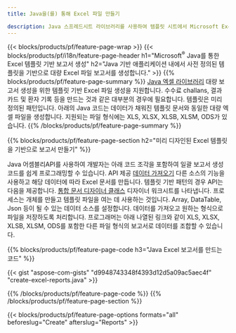 ```yaml
---
title: Java을(를) 통해 Excel 파일 만들기

description: Java 스프레드시트 라이브러리를 사용하여 템플릿 시트에서 Microsoft Excel 스프레드시트 생성
---
```

{{< blocks/products/pf/feature-page-wrap >}}
{{< blocks/products/pf/i18n/feature-page-header h1="Microsoft<sup>&reg;</sup> Java를 통한 Excel 템플릿 기반 보고서 생성" h2="Java 기반 애플리케이션 내에서 사전 정의된 템플릿을 기반으로 대량 Excel 파일 보고서를 생성합니다." >}}
{{% blocks/products/pf/feature-page-summary %}}
[Java 엑셀 라이브러리](/cells/java/) 대량 보고서 생성을 위한 템플릿 기반 Excel 파일 생성을 지원합니다. 수수료 challans, 결과 카드 및 환자 기록 등을 만드는 것과 같은 대부분의 경우에 필요합니다. 템플릿은 미리 정의된 패턴입니다. 아래의 Java 코드는 데이터가 채워진 템플릿 문서와 동일한 대량 엑셀 파일을 생성합니다. 지원되는 파일 형식에는 XLS, XLSX, XLSB, XLSM, ODS가 있습니다.
{{% /blocks/products/pf/feature-page-summary %}}

{{% blocks/products/pf/feature-page-section h2="미리 디자인된 Excel 템플릿을 기반으로 보고서 만들기" %}}

Java 어셈블리API를 사용하여 개발자는 아래 코드 조각을 포함하여 일괄 보고서 생성 코드를 쉽게 프로그래밍할 수 있습니다. API 제공 [데이터 가져오기](https://docs.aspose.com/cells/java/import-and-export-data/) 다른 소스의 기능을 사용하고 해당 데이터에 따라 Excel 문서를 만듭니다. 템플릿 기반 패턴의 경우 API는 다음을 제공합니다. [통합 문서 디자이너 클래스](https://reference.aspose.com/cells/java/com.aspose.cells/WorkbookDesigner) 디자이너 워크시트를 나타냅니다. 프로세스는 개체를 만들고 템플릿 파일을 여는 데 사용하는 것입니다. Array, DataTable, Json 등이 될 수 있는 데이터 소스를 설정합니다. 데이터를 가져오고 원하는 형식으로 파일을 저장하도록 처리합니다. 프로그래머는 아래 나열된 링크와 같이 XLS, XLSX, XLSB, XLSM, ODS를 포함한 다른 파일 형식의 보고서로 데이터를 조합할 수 있습니다.



{{% blocks/products/pf/feature-page-code h3="Java Excel 보고서를 만드는 코드" %}}

{{< gist "aspose-com-gists" "d9948743348f4393d12d5a09ac5aec4f" "create-excel-reports.java" >}}

{{% /blocks/products/pf/feature-page-code %}}
{{% /blocks/products/pf/feature-page-section %}}

{{< blocks/products/pf/feature-page-options formats="all" beforeslug="Create" afterslug="Reports" >}}
